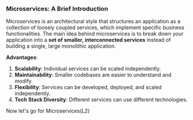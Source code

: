 ### Microservices: A Brief Introduction

Microservices is an architectural style that structures an application as a collection of loosely coupled services, which implement specific business functionalities. The main idea behind microservices is to break down your application into a **set of smaller, interconnected services** instead of building a single, large monolithic application.

**Advantages**:
1. **Scalability**: Individual services can be scaled independently.
2. **Maintainability**: Smaller codebases are easier to understand and modify.
3. **Flexibility**: Services can be developed, deployed, and scaled independently.
4. **Tech Stack Diversity**: Different services can use different technologies.

Now let's go for Microservices(L2)